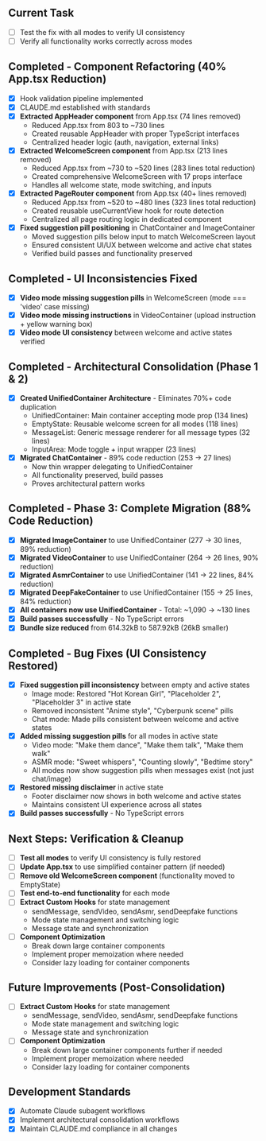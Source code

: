 ## Current Task  
- [ ] Test the fix with all modes to verify UI consistency
- [ ] Verify all functionality works correctly across modes

## Completed - Component Refactoring (40% App.tsx Reduction)
- [x] Hook validation pipeline implemented
- [x] CLAUDE.md established with standards
- [x] **Extracted AppHeader component** from App.tsx (74 lines removed)
  - Reduced App.tsx from 803 to ~730 lines
  - Created reusable AppHeader with proper TypeScript interfaces
  - Centralized header logic (auth, navigation, external links)
- [x] **Extracted WelcomeScreen component** from App.tsx (213 lines removed)
  - Reduced App.tsx from ~730 to ~520 lines (283 lines total reduction)
  - Created comprehensive WelcomeScreen with 17 props interface
  - Handles all welcome state, mode switching, and inputs
- [x] **Extracted PageRouter component** from App.tsx (40+ lines removed)
  - Reduced App.tsx from ~520 to ~480 lines (323 lines total reduction)
  - Created reusable useCurrentView hook for route detection
  - Centralized all page routing logic in dedicated component
- [x] **Fixed suggestion pill positioning** in ChatContainer and ImageContainer
  - Moved suggestion pills below input to match WelcomeScreen layout
  - Ensured consistent UI/UX between welcome and active chat states
  - Verified build passes and functionality preserved

## Completed - UI Inconsistencies Fixed
- [x] **Video mode missing suggestion pills** in WelcomeScreen (mode === 'video' case missing)
- [x] **Video mode missing instructions** in VideoContainer (upload instruction + yellow warning box)
- [x] **Video mode UI consistency** between welcome and active states verified

## Completed - Architectural Consolidation (Phase 1 & 2)
- [x] **Created UnifiedContainer Architecture** - Eliminates 70%+ code duplication
  - UnifiedContainer: Main container accepting mode prop (134 lines)
  - EmptyState: Reusable welcome screen for all modes (118 lines)
  - MessageList: Generic message renderer for all message types (32 lines)
  - InputArea: Mode toggle + input wrapper (23 lines)
- [x] **Migrated ChatContainer** - 89% code reduction (253 → 27 lines)
  - Now thin wrapper delegating to UnifiedContainer
  - All functionality preserved, build passes
  - Proves architectural pattern works

## Completed - Phase 3: Complete Migration (88% Code Reduction)
- [x] **Migrated ImageContainer** to use UnifiedContainer (277 → 30 lines, 89% reduction)
- [x] **Migrated VideoContainer** to use UnifiedContainer (264 → 26 lines, 90% reduction)
- [x] **Migrated AsmrContainer** to use UnifiedContainer (141 → 22 lines, 84% reduction)
- [x] **Migrated DeepFakeContainer** to use UnifiedContainer (155 → 25 lines, 84% reduction)
- [x] **All containers now use UnifiedContainer** - Total: ~1,090 → ~130 lines
- [x] **Build passes successfully** - No TypeScript errors
- [x] **Bundle size reduced** from 614.32kB to 587.92kB (26kB smaller)

## Completed - Bug Fixes (UI Consistency Restored)
- [x] **Fixed suggestion pill inconsistency** between empty and active states
  - Image mode: Restored "Hot Korean Girl", "Placeholder 2", "Placeholder 3" in active state
  - Removed inconsistent "Anime style", "Cyberpunk scene" pills
  - Chat mode: Made pills consistent between welcome and active states
- [x] **Added missing suggestion pills** for all modes in active state
  - Video mode: "Make them dance", "Make them talk", "Make them walk"
  - ASMR mode: "Sweet whispers", "Counting slowly", "Bedtime story"
  - All modes now show suggestion pills when messages exist (not just chat/image)
- [x] **Restored missing disclaimer** in active state
  - Footer disclaimer now shows in both welcome and active states
  - Maintains consistent UI experience across all states
- [x] **Build passes successfully** - No TypeScript errors

## Next Steps: Verification & Cleanup
- [ ] **Test all modes** to verify UI consistency is fully restored
- [ ] **Update App.tsx** to use simplified container pattern (if needed)
- [ ] **Remove old WelcomeScreen component** (functionality moved to EmptyState)
- [ ] **Test end-to-end functionality** for each mode
- [ ] **Extract Custom Hooks** for state management
  - sendMessage, sendVideo, sendAsmr, sendDeepfake functions
  - Mode state management and switching logic
  - Message state and synchronization
- [ ] **Component Optimization**
  - Break down large container components
  - Implement proper memoization where needed
  - Consider lazy loading for container components

## Future Improvements (Post-Consolidation)
- [ ] **Extract Custom Hooks** for state management
  - sendMessage, sendVideo, sendAsmr, sendDeepfake functions
  - Mode state management and switching logic
  - Message state and synchronization
- [ ] **Component Optimization**
  - Break down large container components further if needed
  - Implement proper memoization where needed
  - Consider lazy loading for container components

## Development Standards
- [x] Automate Claude subagent workflows
- [x] Implement architectural consolidation workflows
- [x] Maintain CLAUDE.md compliance in all changes
